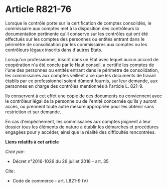 # Article R821-76

Lorsque le contrôle porte sur la certification de comptes consolidés, le commissaire aux comptes met à la disposition des
contrôleurs la documentation pertinente qu'il conserve sur les contrôles qui ont été effectués sur les comptes des personnes
ou entités entrant dans le périmètre de consolidation par les commissaires aux comptes ou les contrôleurs légaux inscrits
dans d'autres Etats. 

Lorsqu'un professionnel, inscrit dans un Etat avec lequel aucun accord de coopération n'a été conclu par le Haut conseil, a
certifié les comptes de l'une des personnes ou entités entrant dans le périmètre de consolidation, les commissaires aux
comptes veillent à ce que les documents de travail établis par ce professionnel soient dûment fournis, sur leur demande, aux
personnes en charge des contrôles mentionnés à l'article L. 821-9. 

Ils conservent à cet effet une copie de ces documents ou conviennent avec le contrôleur légal de la personne ou de l'entité
concernée qu'ils y auront accès, ou prennent toute autre mesure appropriée pour les obtenir sans restriction et sur demande. 

En cas d'empêchement, les commissaires aux comptes joignent à leur dossier tous les éléments de nature à établir les
démarches et procédures engagées pour y accéder, ainsi que la réalité des difficultés rencontrées.

**Liens relatifs à cet article**

_Créé par_:

  - Décret n°2016-1026 du 26 juillet 2016 - art. 35

_Cite_:

  - Code de commerce - art. L821-9 (V)
